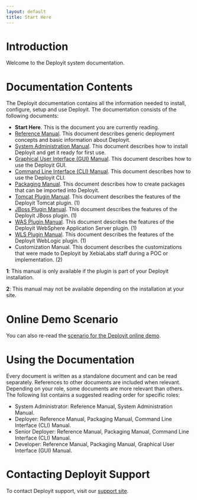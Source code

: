 ```yaml
---
layout: default
title: Start Here
---
```


# Introduction #

Welcome to the Deployit system documentation.

# Documentation Contents #

The Deployit documentation contains all the information needed to install, configure, setup and use Deployit. The documentation consists of the following documents:

* **Start Here**. This is the document you are currently reading.
* [Reference Manual](referencemanual.html). This document describes generic deployment concepts and basic information about Deployit.
* [System Administration Manual](systemadminmanual.html). This document describes how to install Deployit and get it ready for first use.
* [Graphical User Interface (GUI) Manual](guimanual.html). This document describes how to use the Deployit GUI.
* [Command Line Interface (CLI) Manual](climanual.html). This document describes how to use the Deployit CLI.
* [Packaging Manual](packagingmanual.html). This document describes how to create packages that can be imported into Deployit.
* [Tomcat Plugin Manual](tomcat-pluginmanual.html). This document describes the features of the Deployit Tomcat plugin. (1)
* [JBoss Plugin Manual](jbossas-pluginmanual.html). This document describes the features of the Deployit JBoss plugin. (1)
* [WAS Plugin Manual](was-pluginmanual.html). This document describes the features of the Deployit WebSphere Application Server plugin. (1)
* [WLS Plugin Manual](wls-pluginmanual.html). This document describes the features of the Deployit WebLogic plugin. (1)
* Customization Manual. This document describes the customizations that were made to Deployit by XebiaLabs staff during a POC or implementation. (2)

**1**: This manual is only available if the plugin is part of your Deployit installation.

**2**: This manual may not be available depending on the installation at your site.

# Online Demo Scenario #

You can also re-read the [scenario for the Deployit online demo](demoscenario.html).

# Using the Documentation #

Every document is written as a standalone document and can be read separately. References to other documents are included when relevant. Depending on your role, some documents are more relevant than others. The following list contains a suggested reading order for specific roles:

* System Administrator: Reference Manual, System Administration Manual.
* Deployer: Reference Manual, Packaging Manual, Command Line Interface (CLI) Manual.
* Senior Deployer: Reference Manual, Packaging Manual, Command Line Interface (CLI) Manual.
* Developer: Reference Manual, Packaging Manual, Graphical User Interface (GUI) Manual.

# Contacting Deployit Support #

To contact Deployit support, visit our [support site](http://support.xebialabs.com).

